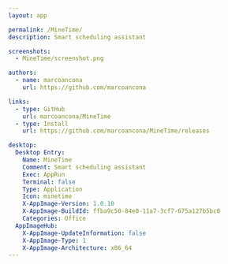 ```yaml
---
layout: app

permalink: /MineTime/
description: Smart scheduling assistant

screenshots:
  - MineTime/screenshot.png

authors:
  - name: marcoancona
    url: https://github.com/marcoancona

links:
  - type: GitHub
    url: marcoancona/MineTime
  - type: Install
    url: https://github.com/marcoancona/MineTime/releases

desktop:
  Desktop Entry:
    Name: MineTime
    Comment: Smart scheduling assistant
    Exec: AppRun
    Terminal: false
    Type: Application
    Icon: minetime
    X-AppImage-Version: 1.0.10
    X-AppImage-BuildId: ffba9c50-84e0-11a7-3cf7-675a127b5bc0
    Categories: Office
  AppImageHub:
    X-AppImage-UpdateInformation: false
    X-AppImage-Type: 1
    X-AppImage-Architecture: x86_64
---
```


